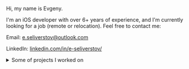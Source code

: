 Hi, my name is Evgeny.

I'm an iOS developer with over 6+ years of experience, and I'm currently looking for a job (remote or relocation). Feel free to contact me:

Email: [e.seliverstov@outlook.com](mailto:e.seliverstov@outlook.com?subject=[GitHub]%20iOS%20Developer%20position)

LinkedIn: [linkedin.com/in/e-seliverstov/](https://www.linkedin.com/in/e-seliverstov/)

<details>
<summary>Some of projects I worked on</summary>

#### 1. Making credit card payments using an iOS device as a terminal

It uses an external terminal connected using the Lightning port, but all the transaction processing and communication with the bank are done on the iOS host device.

<table>
<tbody>
<tr>
<td><a href="http://www.youtube.com/watch?v=U2OHcsi1pm8"><img src="http://img.youtube.com/vi/U2OHcsi1pm8/0.jpg" alt="YouTube video thumbnail with demonstation of contactless payment using Apple Pay"></a>
<br>Demo 1: Contactless payment using Apple Pay, YouTube video 0:33 duration
</td>
<td><a href="http://www.youtube.com/watch?v=lbbSYo0pvcE"><img src="http://img.youtube.com/vi/lbbSYo0pvcE/0.jpg" alt="YouTube video thumbnail with demonstation of contact payment"></a>
<br>Demo 2: Contact payment, YouTube video 0:36 duration</td>
</tr>
</tbody>
</table>

I implemented direct integration with SmartVista, OpenWay, and TranzWare Online payment processing systems. As a result, it works with almost every bank worldwide.

I also rewrote this project in Java, making it available for Android, Windows, and Linux.

#### 2. Automation of internal business processes for large retail stores

![A photo with an retail employee scanning the product using an iPhone](./Resources/retail_demo_1.jpg)

App that helps employees perform their tasks, such as printing price tags and product labels, conducting inventory, shipping and receiving products, managing sales and deliveries, etc. This not only saves employees valuable time but also translates into significant cost savings for the companies.

I worked on this project for more than three years as a solo developer and significantly improved it's functionality and stability.
